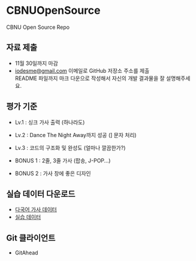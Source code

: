 # CBNUOpenSource
CBNU Open Source Repo

## 자료 제출
* 11월 30일까지 마감
* iodesme@gmail.com
이메일로 GitHub 저장소 주소를 제출  
README 파일까지 마크 다운으로 작성해서 자신의 개발 결과물을 잘 설명해주세요.

## 평가 기준 
* Lv.1 : 싱크 가사 출력 (하나라도)
* Lv.2 : Dance The Night Away까지 성공 (] 문자 처리)
* Lv.3 : 코드의 구조화 및 완성도 (얼마나 깔끔한가?)

* BONUS 1 : 2줄, 3줄 가사 (팝송, J-POP...)
* BONUS 2 : 가사 창에 좋은 디자인

## 실습 데이터 다운로드
* [다국어 가사 데이터](http://sendanywhe.re/LJEAXK2P)
* [실습 데이터](http://sendanywhe.re/2Q85OFND)

## Git 클라이언트
* GitAhead
